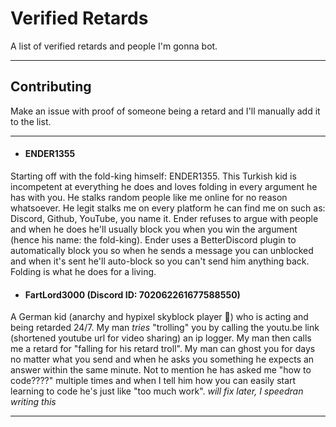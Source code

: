 # Verified Retards
A list of verified retards and people I'm gonna bot.
***
## Contributing
Make an issue with proof of someone being a retard and I'll manually add it to the list.
***
- #### ENDER1355
Starting off with the fold-king himself: ENDER1355. This Turkish kid is incompetent at everything he does and loves folding in every argument he has with you. He stalks random people like me online for no reason whatsoever. He legit stalks me on every platform he can find me on such as: Discord, Github, YouTube, you name it. Ender refuses to argue with people and when he does he'll usually block you when you win the argument (hence his name: the fold-king). Ender uses a BetterDiscord plugin to automatically block you so when he sends a message you can unblocked and when it's sent he'll auto-block so you can't send him anything back. Folding is what he does for a living.
- #### FartLord3000 (Discord ID: 702062261677588550)
A German kid (anarchy and hypixel skyblock player 🤢) who is acting and being retarded 24/7. My man *tries* "trolling" you by calling the youtu.be link (shortened youtube url for video sharing) an ip logger. My man then calls me a retard for "falling for his retard troll". My man can ghost you for days no matter what you send and when he asks you something he expects an answer within the same minute. Not to mention he has asked me "how to code????" multiple times and when I tell him how you can easily start learning to code he's just like "too much work".
*will fix later, I speedran writing this*
***
